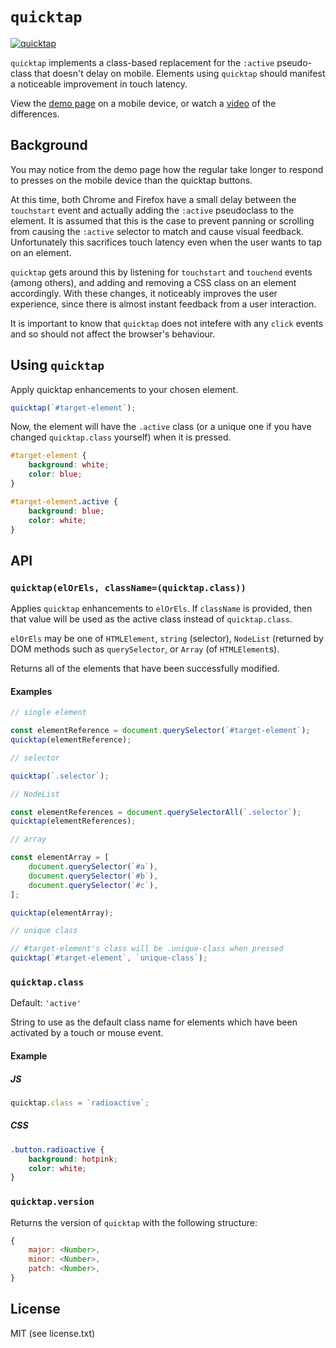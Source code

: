 # `quicktap`

[![quicktap](https://img.shields.io/npm/v/quicktap.svg)](https://www.npmjs.com/package/quicktap)

`quicktap` implements a class-based replacement for the `:active` pseudo-class that doesn't delay on mobile. Elements using `quicktap` should manifest a noticeable improvement in touch latency.

View the [demo page](https://marcoms.github.io/quicktap/demo) on a mobile device, or watch a [video](https://marcoms.github.io/quicktap/demo/res/video/demo.webm) of the differences.

## Background

You may notice from the demo page how the regular take longer to respond to presses on the mobile device than the quicktap buttons.

At this time, both Chrome and Firefox have a small delay between the `touchstart` event and actually adding the `:active` pseudoclass to the element. It is assumed that this is the case to prevent panning or scrolling from causing the `:active` selector to match and cause visual feedback. Unfortunately this sacrifices touch latency even when the user wants to tap on an element.

`quicktap` gets around this by listening for `touchstart` and `touchend` events (among others), and adding and removing a CSS class on an element accordingly. With these changes, it noticeably improves the user experience, since there is almost instant feedback from a user interaction.

It is important to know that `quicktap` does not intefere with any `click` events and so should not affect the browser's behaviour.

## Using `quicktap`

Apply quicktap enhancements to your chosen element.

```js
quicktap(`#target-element`);
```

Now, the element will have the `.active` class (or a unique one if you have changed `quicktap.class` yourself) when it is pressed.

```css
#target-element {
	background: white;
	color: blue;
}

#target-element.active {
	background: blue;
	color: white;
}
```

## API

### `quicktap(elOrEls, className=(quicktap.class))`

Applies `quicktap` enhancements to `elOrEls`. If `className` is provided, then that value will be used as the active class instead of `quicktap.class`.

`elOrEls` may be one of `HTMLElement`, `string` (selector), `NodeList` (returned by DOM methods such as `querySelector`, or `Array` (of `HTMLElement`s).

Returns all of the elements that have been successfully modified.

#### Examples

```js
// single element

const elementReference = document.querySelector(`#target-element`);
quicktap(elementReference);

// selector

quicktap(`.selector`);

// NodeList

const elementReferences = document.querySelectorAll(`.selector`);
quicktap(elementReferences);

// array

const elementArray = [
	document.querySelector(`#a`),
	document.querySelector(`#b`),
	document.querySelector(`#c`),
];

quicktap(elementArray);

// unique class

// #target-element's class will be .unique-class when pressed
quicktap(`#target-element`, `unique-class`);
```

### `quicktap.class`

Default: `'active'`

String to use as the default class name for elements which have been activated by a touch or mouse event.

#### Example

##### JS

```js
quicktap.class = `radioactive`;
```

##### CSS

```css
.button.radioactive {
	background: hotpink;
	color: white;
}
```

### `quicktap.version`

Returns the version of `quicktap` with the following structure:

```js
{
	major: <Number>,
	minor: <Number>,
	patch: <Number>,
}
```

## License

MIT (see license.txt)
